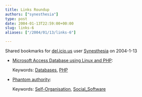 ```yaml
---
title: Links Roundup
authors: ["synesthesia"]
type: post
date: 2004-01-13T22:59:00+00:00
slug: links-6 
aliases: ["/2004/01/13/links-6"]

---
```

Shared bookmarks for [del.icio.us][1] user  [Synesthesia][2] on 2004-1-13

  * [Microsoft Access Database using Linux and PHP][3]:
   
    Keywords: [Databases][4], [PHP][5]
  * [Phantom authority][6]:
   
    Keywords: [Self-Organisation][7], [Social_Software][8]

 [1]: https://del.icio.us/
 [2]: https://del.icio.us/synesthesia
 [3]: https://bryanmills.net:8086/archives/000099.html "https://bryanmills.net:8086/archives/000099.html"
 [4]: https://del.icio.us/synesthesia/Databases
 [5]: https://del.icio.us/synesthesia/PHP
 [6]: https://firstmonday.org/issues/issue8_12/ciffolilli/ "https://firstmonday.org/issues/issue8_12/ciffolilli/"
 [7]: https://del.icio.us/synesthesia/Self-Organisation
 [8]: https://del.icio.us/synesthesia/Social_Software